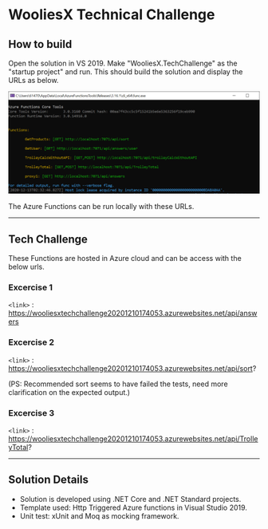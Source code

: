 
<!--Read Me file --> 

# WooliesX Technical Challenge

## How to build 
Open the solution in VS 2019. Make "WooliesX.TechChallenge" as the "startup project" and run. This should build the solution and display the URLs as below.

![](https://github.com/Matanavar/TechChallenge/blob/master/AzureFunctionURLs_Local.PNG)

The Azure Functions can be run locally with these URLs.

----

## Tech Challenge 
These Functions are hosted in Azure cloud and can be access with the below urls. 
                
### Excercise 1
 `<link>` : https://wooliesxtechchallenge20201210174053.azurewebsites.net/api/answers
### Excercise 2
`<link>` : https://wooliesxtechchallenge20201210174053.azurewebsites.net/api/sort?

(PS: Recommended sort seems to have failed the tests, need more clarification on the expected output.) 

### Excercise 3
`<link>` : https://wooliesxtechchallenge20201210174053.azurewebsites.net/api/TrolleyTotal?

----

## Solution Details
+ Solution is developed using .NET Core and .NET Standard projects.
+ Template used: Http Triggered Azure functions in Visual Studio 2019.
+ Unit test: xUnit and Moq as mocking framework.
  
  